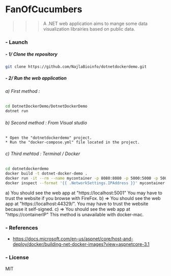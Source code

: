 # FanOfCucumbers
>>> A .NET web application aims to mange some data visualization librairies based on public data.


### - Launch
##### - 1/ Clone the repository

```bash
git clone https://github.com/NajlaBioinfo/dotnetdockerdemo.git
```

##### - 2/ Run the web application

###### a) First method :
```bash
cd DotnetDockerDemo/DotnetDockerDemo
dotnet run
```	

###### b) Second method : From Visual studio
	* Open the "dotnetdockerdemo" project.
	* Run the "docker-compose.yml" file located in the project.
	
###### c) Third mehtod : Terminal / Docker

```bash
cd dotnetdockerdemo
docker build -t dotnet-docker-demo .
docker run -it --rm --name mycontainer -p 8080:8080 -p 5000:5000 -p 5001:5001 dotnet-docker-demo:latest
docker inspect --format '{{ .NetworkSettings.IPAddress }}' mycontainer
```
a) You should see the web app at "https://localhost:5001"
You may have to trust the website if you browse with FireFox.
b)
=> You should see the web app at "https://localhost:44329/". 
You may have to trust the website because it self-signed.
c)
=> You should see the web app at "https://containerIP"
This method is unavailable with docker-mac.

### - References
* https://docs.microsoft.com/en-us/aspnet/core/host-and-deploy/docker/building-net-docker-images?view=aspnetcore-3.1

### - License
MIT
